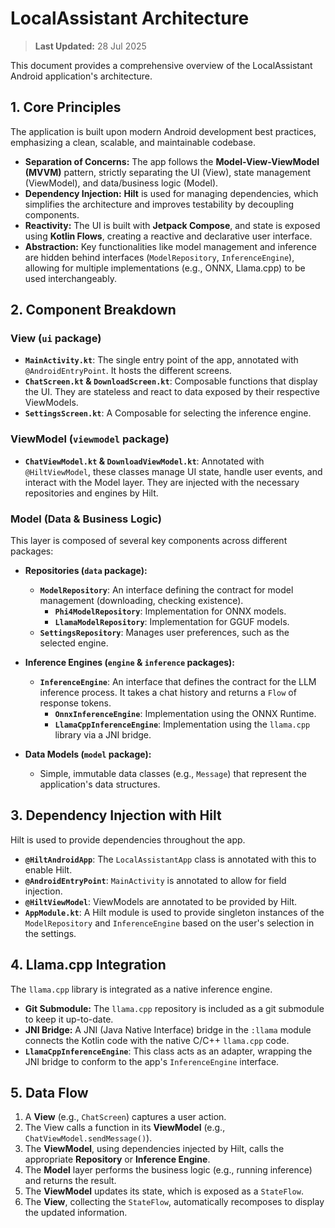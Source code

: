# LocalAssistant Architecture

> **Last Updated:** 28 Jul 2025

This document provides a comprehensive overview of the LocalAssistant Android application's architecture.

## 1. Core Principles

The application is built upon modern Android development best practices, emphasizing a clean, scalable, and maintainable codebase.

- **Separation of Concerns:** The app follows the **Model-View-ViewModel (MVVM)** pattern, strictly separating the UI (View), state management (ViewModel), and data/business logic (Model).
- **Dependency Injection:** **Hilt** is used for managing dependencies, which simplifies the architecture and improves testability by decoupling components.
- **Reactivity:** The UI is built with **Jetpack Compose**, and state is exposed using **Kotlin Flows**, creating a reactive and declarative user interface.
- **Abstraction:** Key functionalities like model management and inference are hidden behind interfaces (`ModelRepository`, `InferenceEngine`), allowing for multiple implementations (e.g., ONNX, Llama.cpp) to be used interchangeably.

## 2. Component Breakdown

### View (`ui` package)
- **`MainActivity.kt`**: The single entry point of the app, annotated with `@AndroidEntryPoint`. It hosts the different screens.
- **`ChatScreen.kt` & `DownloadScreen.kt`**: Composable functions that display the UI. They are stateless and react to data exposed by their respective ViewModels.
- **`SettingsScreen.kt`**: A Composable for selecting the inference engine.

### ViewModel (`viewmodel` package)
- **`ChatViewModel.kt` & `DownloadViewModel.kt`**: Annotated with `@HiltViewModel`, these classes manage UI state, handle user events, and interact with the Model layer. They are injected with the necessary repositories and engines by Hilt.

### Model (Data & Business Logic)
This layer is composed of several key components across different packages:

- **Repositories (`data` package):**
    - **`ModelRepository`**: An interface defining the contract for model management (downloading, checking existence).
        - **`Phi4ModelRepository`**: Implementation for ONNX models.
        - **`LlamaModelRepository`**: Implementation for GGUF models.
    - **`SettingsRepository`**: Manages user preferences, such as the selected engine.

- **Inference Engines (`engine` & `inference` packages):**
    - **`InferenceEngine`**: An interface that defines the contract for the LLM inference process. It takes a chat history and returns a `Flow` of response tokens.
        - **`OnnxInferenceEngine`**: Implementation using the ONNX Runtime.
        - **`LlamaCppInferenceEngine`**: Implementation using the `llama.cpp` library via a JNI bridge.

- **Data Models (`model` package):**
    - Simple, immutable data classes (e.g., `Message`) that represent the application's data structures.

## 3. Dependency Injection with Hilt

Hilt is used to provide dependencies throughout the app.

- **`@HiltAndroidApp`**: The `LocalAssistantApp` class is annotated with this to enable Hilt.
- **`@AndroidEntryPoint`**: `MainActivity` is annotated to allow for field injection.
- **`@HiltViewModel`**: ViewModels are annotated to be provided by Hilt.
- **`AppModule.kt`**: A Hilt module is used to provide singleton instances of the `ModelRepository` and `InferenceEngine` based on the user's selection in the settings.

## 4. Llama.cpp Integration

The `llama.cpp` library is integrated as a native inference engine.

- **Git Submodule:** The `llama.cpp` repository is included as a git submodule to keep it up-to-date.
- **JNI Bridge:** A JNI (Java Native Interface) bridge in the `:llama` module connects the Kotlin code with the native C/C++ `llama.cpp` code.
- **`LlamaCppInferenceEngine`**: This class acts as an adapter, wrapping the JNI bridge to conform to the app's `InferenceEngine` interface.

## 5. Data Flow

1.  A **View** (e.g., `ChatScreen`) captures a user action.
2.  The View calls a function in its **ViewModel** (e.g., `ChatViewModel.sendMessage()`).
3.  The **ViewModel**, using dependencies injected by Hilt, calls the appropriate **Repository** or **Inference Engine**.
4.  The **Model** layer performs the business logic (e.g., running inference) and returns the result.
5.  The **ViewModel** updates its state, which is exposed as a `StateFlow`.
6.  The **View**, collecting the `StateFlow`, automatically recomposes to display the updated information.
